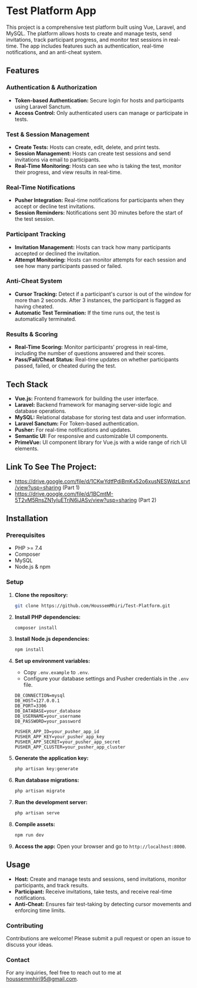 # Test Platform App

This project is a comprehensive test platform built using Vue, Laravel, and MySQL. The platform allows hosts to create and manage tests, send invitations, track participant progress, and monitor test sessions in real-time. The app includes features such as authentication, real-time notifications, and an anti-cheat system.

## Features

### Authentication & Authorization
- **Token-based Authentication:** Secure login for hosts and participants using Laravel Sanctum.
- **Access Control:** Only authenticated users can manage or participate in tests.

### Test & Session Management
- **Create Tests:** Hosts can create, edit, delete, and print tests.
- **Session Management:** Hosts can create test sessions and send invitations via email to participants.
- **Real-Time Monitoring:** Hosts can see who is taking the test, monitor their progress, and view results in real-time.

### Real-Time Notifications
- **Pusher Integration:** Real-time notifications for participants when they accept or decline test invitations.
- **Session Reminders:** Notifications sent 30 minutes before the start of the test session.

### Participant Tracking
- **Invitation Management:** Hosts can track how many participants accepted or declined the invitation.
- **Attempt Monitoring:** Hosts can monitor attempts for each session and see how many participants passed or failed.

### Anti-Cheat System
- **Cursor Tracking:** Detect if a participant's cursor is out of the window for more than 2 seconds. After 3 instances, the participant is flagged as having cheated.
- **Automatic Test Termination:** If the time runs out, the test is automatically terminated.

### Results & Scoring
- **Real-Time Scoring:** Monitor participants’ progress in real-time, including the number of questions answered and their scores.
- **Pass/Fail/Cheat Status:** Real-time updates on whether participants passed, failed, or cheated during the test.

## Tech Stack

- **Vue.js:** Frontend framework for building the user interface.
- **Laravel:** Backend framework for managing server-side logic and database operations.
- **MySQL:** Relational database for storing test data and user information.
- **Laravel Sanctum:** For Token-based authentication.
- **Pusher:** For real-time notifications and updates.
- **Semantic UI:** For responsive and customizable UI components.
- **PrimeVue:** UI component library for Vue.js with a wide range of rich UI elements.

## Link To See The Project:
- https://drive.google.com/file/d/1CKwYdtfPdiBmKx52o6xusNESWdzLsrvt/view?usp=sharing (Part 1)
- https://drive.google.com/file/d/1BCmtM-5T2vM5RnsZN1yIuETrjN6iJASv/view?usp=sharing (Part 2)

## Installation

### Prerequisites

- PHP >= 7.4
- Composer
- MySQL
- Node.js & npm

### Setup

1. **Clone the repository:**

    ```bash
    git clone https://github.com/HoussemMhiri/Test-Platform.git
    ```

2. **Install PHP dependencies:**

    ```bash
    composer install
    ```

3. **Install Node.js dependencies:**

    ```bash
    npm install
    ```

4. **Set up environment variables:**

    - Copy `.env.example` to `.env`.
    - Configure your database settings and Pusher credentials in the `.env` file.

    ```env
    DB_CONNECTION=mysql
    DB_HOST=127.0.0.1
    DB_PORT=3306
    DB_DATABASE=your_database
    DB_USERNAME=your_username
    DB_PASSWORD=your_password

    PUSHER_APP_ID=your_pusher_app_id
    PUSHER_APP_KEY=your_pusher_app_key
    PUSHER_APP_SECRET=your_pusher_app_secret
    PUSHER_APP_CLUSTER=your_pusher_app_cluster
    ```

5. **Generate the application key:**

    ```bash
    php artisan key:generate
    ```

6. **Run database migrations:**

    ```bash
    php artisan migrate
    ```

7. **Run the development server:**

    ```bash
    php artisan serve
    ```

8. **Compile assets:**

    ```bash
    npm run dev
    ```

9. **Access the app:** Open your browser and go to `http://localhost:8000`.

## Usage

- **Host:** Create and manage tests and sessions, send invitations, monitor participants, and track results.
- **Participant:** Receive invitations, take tests, and receive real-time notifications.
- **Anti-Cheat:** Ensures fair test-taking by detecting cursor movements and enforcing time limits.

### Contributing
Contributions are welcome! Please submit a pull request or open an issue to discuss your ideas.
 
### Contact
For any inquiries, feel free to reach out to me at houssemmhiri95@gmail.com.
